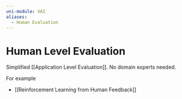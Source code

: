 ```yaml
---
uni-module: XAI
aliases:
  - Human Evaluation
---
```

# Human Level Evaluation

Simplified [[Application Level Evaluation]]. No domain experts needed.

For example
- [[Reinforcement Learning from Human Feedback]]
